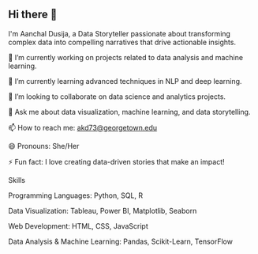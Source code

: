 ## Hi there 👋

I'm Aanchal Dusija, a Data Storyteller passionate about transforming complex data into compelling narratives that drive actionable insights.

🔭 I’m currently working on projects related to data analysis and machine learning.

🌱 I’m currently learning advanced techniques in NLP and deep learning.

👯 I’m looking to collaborate on data science and analytics projects.

💬 Ask me about data visualization, machine learning, and data storytelling.

📫 How to reach me: akd73@georgetown.edu

😄 Pronouns: She/Her

⚡ Fun fact: I love creating data-driven stories that make an impact!

Skills

Programming Languages: Python, SQL, R

Data Visualization: Tableau, Power BI, Matplotlib, Seaborn

Web Development: HTML, CSS, JavaScript

Data Analysis & Machine Learning: Pandas, Scikit-Learn, TensorFlow
